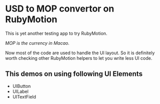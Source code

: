 # USD to MOP convertor on RubyMotion

This is yet another testing app to try RubyMotion. 

_MOP is the currency in Macao._

Now most of the code are used to handle the UI layout. So it is definitely worth checking other RubyMotion helpers to let you write less UI code.

## This demos on using following UI Elements

- UIButton
- UILabel
- UITextField